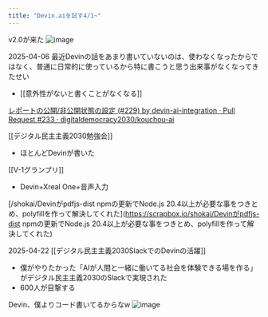 ```yaml
---
title: "Devin.aiを試す4/1~"
---
```


v2.0が来た
![image](https://gyazo.com/8edfcd1b5f98ab294420408b670ec03b/thumb/1000)

2025-04-06
最近Devinの話をあまり書いていないのは、使わなくなったからではなく、普通に日常的に使っているから特に書こうと思う出来事がなくなってきたせい
- [[意外性がないと書くことがなくなる]]


[レポートの公開/非公開状態の設定 (#229) by devin-ai-integration · Pull Request #233 · digitaldemocracy2030/kouchou-ai](https://github.com/digitaldemocracy2030/kouchou-ai/pull/233)

[[デジタル民主主義2030勉強会]]
- ほとんどDevinが書いた

[[V-1グランプリ]]
- Devin+Xreal One+音声入力

[/shokai/Devinがpdfjs-dist npmの更新でNode.js 20.4以上が必要な事をつきとめ、polyfillを作って解決してくれた](https://scrapbox.io/shokai/Devinがpdfjs-dist npmの更新でNode.js 20.4以上が必要な事をつきとめ、polyfillを作って解決してくれた)

2025-04-22
[[デジタル民主主義2030SlackでのDevinの活躍]]
- 僕がやりたかった「AIが人間と一緒に働いてる社会を体験できる場を作る」がデジタル民主主義2030のSlackで実現された
- 600人が目撃する

Devin、僕よりコード書いてるからなw
![image](https://gyazo.com/a77b6893016413e3ca55811d5b3453bb/thumb/1000)

